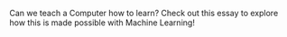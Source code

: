Can we teach a Computer how to learn? Check out this essay to explore how this is made possible with Machine Learning!

